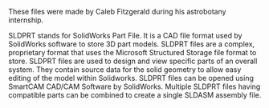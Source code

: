 These files were made by Caleb Fitzgerald during his astrobotany internship.


SLDPRT stands for SolidWorks Part File. 
It is a CAD file format used by SolidWorks software to store 3D part models. 
SLDPRT files are a complex, proprietary format that uses the Microsoft Structured Storage file format to store. 
SLDPRT files are used to design and view specific parts of an overall system. 
They contain source data for the solid geometry to allow easy editing of the model within Solidworks. 
SLDPRT files can be opened using SmartCAM CAD/CAM Software by SolidWorks. 
Multiple SLDPRT files having compatible parts can be combined to create a single SLDASM assembly file.
